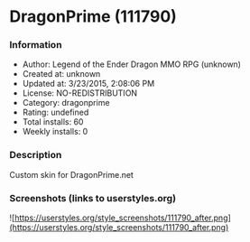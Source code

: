 # DragonPrime (111790)

### Information
- Author: Legend of the Ender Dragon MMO RPG (unknown)
- Created at: unknown
- Updated at: 3/23/2015, 2:08:06 PM
- License: NO-REDISTRIBUTION
- Category: dragonprime
- Rating: undefined
- Total installs: 60
- Weekly installs: 0


### Description
Custom skin for DragonPrime.net


### Screenshots (links to userstyles.org)
![https://userstyles.org/style_screenshots/111790_after.png](https://userstyles.org/style_screenshots/111790_after.png)


